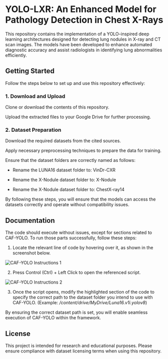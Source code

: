 # YOLO-LXR: An Enhanced Model for Pathology Detection in Chest X-Rays
This repository contains the implementation of a YOLO-inspired deep learning architectures designed for detecting lung nodules in X-ray and CT scan images. The models have been developed to enhance automated diagnostic accuracy and assist radiologists in identifying lung abnormalities efficiently.

## Getting Started

Follow the steps below to set up and use this repository effectively:

### 1. Download and Upload

Clone or download the contents of this repository.

Upload the extracted files to your Google Drive for further processing.

### 2. Dataset Preparation

Download the required datasets from the cited sources.

Apply necessary preprocessing techniques to prepare the data for training.

Ensure that the dataset folders are correctly named as follows:

- Rename the LUNA16 dataset folder to: VinDr-CXR

- Rename the X-Nodule dataset folder to: X-Nodule

- Rename the X-Nodule dataset folder to: ChestX-ray14

By following these steps, you will ensure that the models can access the datasets correctly and operate without compatibility issues.

## Documentation

The code should execute without issues, except for sections related to CAF-YOLO. To run those parts successfully, follow these steps:

1. Locate the relevant line of code by hovering over it, as shown in the screenshot below.

![CAF-YOLO Instructions 1](https://github.com/user-attachments/assets/ab60cada-79e9-408c-9a54-7ed313146ea0)


2. Press Control (Ctrl) + Left Click to open the referenced script.

![CAF-YOLO Instructions 2](https://github.com/user-attachments/assets/83142da0-94b9-472e-871b-85cebf7d4568)


3. Once the script opens, modify the highlighted section of the code to specify the correct path to the dataset folder you intend to use with CAF-YOLO.
(Example: _/content/drive/MyDrive/Luna16.v1i.yolov8_)

By ensuring the correct dataset path is set, you will enable seamless execution of CAF-YOLO within the framework.
## License

This project is intended for research and educational purposes. Please ensure compliance with dataset licensing terms when using this repository.

